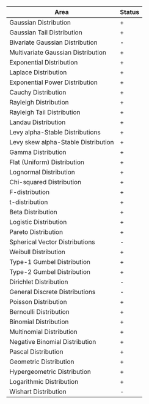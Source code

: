 |Area | Status |
|-----|--------|
| Gaussian Distribution | +  |
| Gaussian Tail Distribution |  +  |
| Bivariate Gaussian Distribution |  -  |
| Multivariate Gaussian Distribution |  +  |
| Exponential Distribution |  +  |
| Laplace Distribution |  +  |
| Exponential Power Distribution |  +  |
| Cauchy Distribution |  +  |
| Rayleigh Distribution |  +  |
| Rayleigh Tail Distribution |  +  |
| Landau Distribution |  +  |
| Levy alpha-Stable Distributions |  +  |
| Levy skew alpha-Stable Distribution |  +  |
| Gamma Distribution |  +  |
| Flat (Uniform) Distribution |  +  |
| Lognormal Distribution |  +  |
| Chi-squared Distribution |  +  |
| F-distribution |  +  |
| t-distribution |  +  |
| Beta Distribution |  +  |
| Logistic Distribution |  +  |
| Pareto Distribution |  +  |
|Spherical Vector Distributions |  -  |
| Weibull Distribution |  +  |
| Type-1 Gumbel Distribution |  +  |
| Type-2 Gumbel Distribution |  +  |
| Dirichlet Distribution |  -  |
|General Discrete Distributions  |  -  |
| Poisson Distribution |  +  |
| Bernoulli Distribution |  +  |
| Binomial Distribution |  +  |
| Multinomial Distribution |  +  |
| Negative Binomial Distribution |  +  |
| Pascal Distribution |  +  |
| Geometric Distribution |  +  |
| Hypergeometric Distribution |  +  |
| Logarithmic Distribution |  +  |
| Wishart Distribution |  -  |

